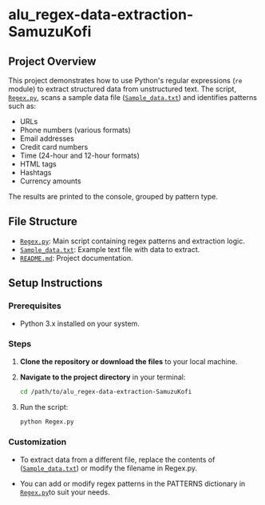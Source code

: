 # alu_regex-data-extraction-SamuzuKofi

## Project Overview

This project demonstrates how to use Python's regular expressions (`re` module) to extract structured data from unstructured text. The script, [`Regex.py`](Regex.py), scans a sample data file ([`Sample_data.txt`](Sample_data.txt)) and identifies patterns such as:

- URLs
- Phone numbers (various formats)
- Email addresses
- Credit card numbers
- Time (24-hour and 12-hour formats)
- HTML tags
- Hashtags
- Currency amounts

The results are printed to the console, grouped by pattern type.

## File Structure

- [`Regex.py`](Regex.py): Main script containing regex patterns and extraction logic.
- [`Sample_data.txt`](Sample_data.txt): Example text file with data to extract.
- [`README.md`](README.md): Project documentation.

## Setup Instructions

### Prerequisites

- Python 3.x installed on your system.

### Steps

1. **Clone the repository or download the files** to your local machine.

2. **Navigate to the project directory** in your terminal:
   ```sh
   cd /path/to/alu_regex-data-extraction-SamuzuKofi
3. Run the script:
   ```sh
   python Regex.py

### Customization

-   To extract data from a different file, replace the contents of ([`Sample_data.txt`](Sample_data.txt)) or modify the filename in Regex.py.

-   You can add or modify regex patterns in the PATTERNS dictionary in [`Regex.py`](Regex.py)to suit your needs.
